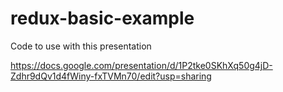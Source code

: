 # redux-basic-example

Code to use with this presentation

https://docs.google.com/presentation/d/1P2tke0SKhXq50g4jD-Zdhr9dQv1d4fWiny-fxTVMn70/edit?usp=sharing
